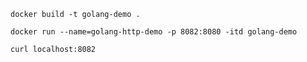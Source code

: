 `docker build -t golang-demo .`


`docker run --name=golang-http-demo -p 8082:8080 -itd golang-demo`


`curl localhost:8082`